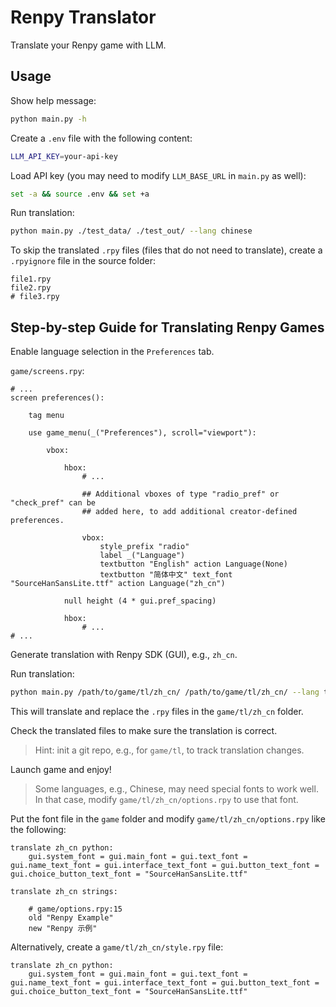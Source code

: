 # Renpy Translator

Translate your Renpy game with LLM.

## Usage

Show help message:

```bash
python main.py -h
```

Create a `.env` file with the following content:

```bash
LLM_API_KEY=your-api-key
```

Load API key (you may need to modify `LLM_BASE_URL` in `main.py` as well):

```bash
set -a && source .env && set +a
```

Run translation:

```bash
python main.py ./test_data/ ./test_out/ --lang chinese
```

To skip the translated `.rpy` files (files that do not need to translate), create a `.rpyignore` file in the source
folder:

```gitignore
file1.rpy
file2.rpy
# file3.rpy
```

## Step-by-step Guide for Translating Renpy Games

Enable language selection in the `Preferences` tab.

`game/screens.rpy`:

```renpy
# ...
screen preferences():

    tag menu

    use game_menu(_("Preferences"), scroll="viewport"):

        vbox:

            hbox:
                # ...

                ## Additional vboxes of type "radio_pref" or "check_pref" can be
                ## added here, to add additional creator-defined preferences.

                vbox:
                    style_prefix "radio"
                    label _("Language")
                    textbutton "English" action Language(None)
                    textbutton "简体中文" text_font "SourceHanSansLite.ttf" action Language("zh_cn")

            null height (4 * gui.pref_spacing)

            hbox:
                # ...
# ...
```

Generate translation with Renpy SDK (GUI), e.g., `zh_cn`.

Run translation:

```bash
python main.py /path/to/game/tl/zh_cn/ /path/to/game/tl/zh_cn/ --lang target_language
```

This will translate and replace the `.rpy` files in the `game/tl/zh_cn` folder.

Check the translated files to make sure the translation is correct.

> Hint: init a git repo, e.g., for `game/tl`, to track translation changes.

Launch game and enjoy!

> Some languages, e.g., Chinese, may need special fonts to work well.
> In that case, modify `game/tl/zh_cn/options.rpy` to use that font.

Put the font file in the `game` folder and modify `game/tl/zh_cn/options.rpy` like the following:

```renpy
translate zh_cn python:
    gui.system_font = gui.main_font = gui.text_font = gui.name_text_font = gui.interface_text_font = gui.button_text_font = gui.choice_button_text_font = "SourceHanSansLite.ttf"

translate zh_cn strings:

    # game/options.rpy:15
    old "Renpy Example"
    new "Renpy 示例"
```

Alternatively, create a `game/tl/zh_cn/style.rpy` file:

```renpy
translate zh_cn python:
    gui.system_font = gui.main_font = gui.text_font = gui.name_text_font = gui.interface_text_font = gui.button_text_font = gui.choice_button_text_font = "SourceHanSansLite.ttf"
```
